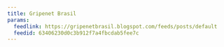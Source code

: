 ```yaml
---
title: Gripenet Brasil
params:
  feedlink: https://gripenetbrasil.blogspot.com/feeds/posts/default
  feedid: 63406230d0c3b912f7a4fbcdab5fee7c
---
```

